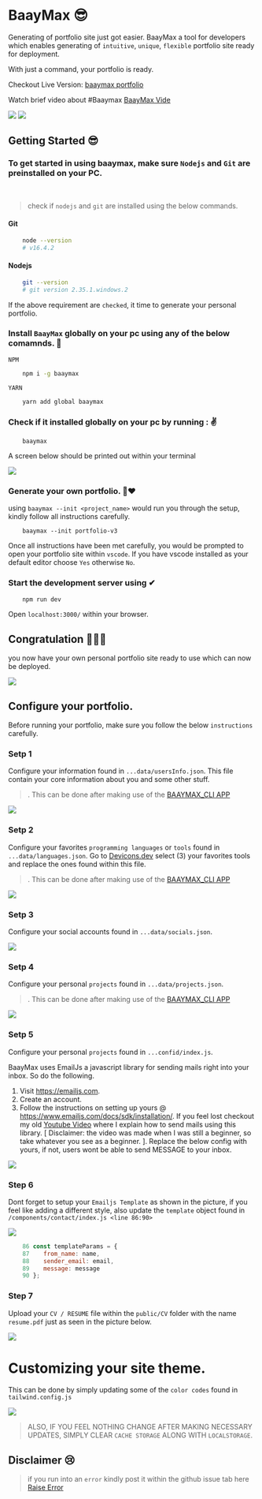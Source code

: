 # BaayMax 😎

Generating of portfolio site just got easier. BaayMax a tool for developers which enables generating of `intuitive`, `unique`, `flexible` portfolio site ready for deployment.

With just a command, your portfolio is ready.

Checkout Live Version: [baaymax portfolio](https://benrobo.vercel.app/)

Watch brief video about #Baaymax [BaayMax Vide](https://youtu.be/X_cHNdnG4Bo)

<img src="https://github.com/Benrobo/baaymax-assets/blob/main/baaymax (2).gif?raw=true">


<img src="https://github.com/Benrobo/baaymax-assets/blob/main/cli.png?raw=true">

## Getting Started 😎

### To get started in using baaymax, make sure `Nodejs` and `Git` are preinstalled on your PC.

<br>

> check if `nodejs` and `git` are installed using the below commands.

#### Git

```bash 
    node --version
    # v16.4.2
```

#### Nodejs

```bash
    git --version
    # git version 2.35.1.windows.2
```

If the above requirement are `checked`, it time to generate your personal portfolio.

### Install `BaayMax` globally on your pc using any of the below comamnds. 🙌

`NPM`
```bash
    npm i -g baaymax
```
`YARN`
```
    yarn add global baaymax
```

### Check if it installed globally on your pc by running : ✌

```
    baaymax
```

A screen below should be printed out within your terminal

<img src="https://github.com/Benrobo/baaymax-assets/blob/main/cli.png?raw=true">

### Generate your own portfolio. 💖❤
using `baaymax --init <project_name>` would run you through the setup, kindly follow all instructions carefully.

```
    baaymax --init portfolio-v3
```

Once all instructions have been met carefully, you would be prompted to open your portfolio site within `vscode`. If you have vscode installed as your default editor choose `Yes` otherwise `No`.

### Start the development server using ✔

```bash
    npm run dev
```

Open `localhost:3000/` within your browser.

## Congratulation 🎉🎉🎉

you now have your own personal portfolio site ready to use which can now be deployed.

<img src="https://github.com/Benrobo/baaymax-assets/blob/main/app.png?raw=true">


## Configure your portfolio.

Before running your portfolio, make sure you follow the below `instructions` carefully.

### Setp 1
Configure your information found in `...data/usersInfo.json`. This file contain your core information about you and some other stuff.
> . This can be done after making use of the [BAAYMAX_CLI APP](https://github.com/Benrobo/baaymax-cli/)

<img src="https://github.com/Benrobo/baaymax-assets/blob/main/2.png?raw=true">

### Setp 2
Configure your favorites `programming languages` or `tools` found in `...data/languages.json`. Go to [Devicons.dev](https://devicon.dev/) select (3) your favorites tools and replace the ones found within this file.

> . This can be done after making use of the [BAAYMAX_CLI APP](https://github.com/Benrobo/baaymax-cli/)


<img src="https://github.com/Benrobo/baaymax-assets/blob/main/5.png?raw=true">


### Setp 3
Configure your social accounts found in `...data/socials.json`.

<img src="https://github.com/Benrobo/baaymax-assets/blob/main/3.png?raw=true">


### Setp 4
Configure your personal `projects` found in `...data/projects.json`.

> . This can be done after making use of the [BAAYMAX_CLI APP](https://github.com/Benrobo/baaymax-cli/)

<img src="https://github.com/Benrobo/baaymax-assets/blob/main/4.png?raw=true">

### Setp 5
Configure your personal `projects` found in `...confid/index.js`.

BaayMax uses EmailJs a javascript library for sending mails right into your inbox. So do the following.

1. Visit https://emailjs.com.
2. Create an account.
3. Follow the instructions on setting up yours @ https://www.emailjs.com/docs/sdk/installation/. If you feel lost checkout my old [Youtube Video](https://www.youtube.com/watch?v=XdXo9rravmk&t=1762s) where I explain how to send mails using this library. [ Disclaimer: the video was made when I was still a beginner, so take whatever you see as a beginner. ].
Replace the below config with yours, if not, users wont be able to send MESSAGE to your inbox.

<img src="https://github.com/Benrobo/baaymax-assets/blob/main/1.png?raw=true">

### Step 6

Dont forget to setup your `Emailjs Template` as shown in the picture, if you feel like adding a different style, also update the `template` object found in `/components/contact/index.js <line 86:90>`

<img src="https://github.com/Benrobo/baaymax-assets/blob/main/emailjs.PNG?raw=true">

```javascript
    86 const templateParams = {
    87    from_name: name,
    88    sender_email: email,
    89    message: message
    90 };
```

### Step 7

Upload your `CV / RESUME` file within the `public/CV` folder with the name `resume.pdf` just as seen in the picture below.

<img src="https://github.com/Benrobo/baaymax-assets/blob/main/cv.PNG?raw=true">

# Customizing your site theme.
This can be done by simply updating some of the `color codes` found in `tailwind.config.js`

<img src="https://github.com/Benrobo/baaymax-assets/blob/main/color.png?raw=true">

> ALSO, IF YOU FEEL NOTHING CHANGE AFTER MAKING NECESSARY UPDATES, SIMPLY CLEAR `CACHE STORAGE` ALONG WITH `LOCALSTORAGE`.


## Disclaimer 😢

> if you run into an `error` kindly post it within the github issue tab here [Raise Error](https://github.com/Benrobo/baaymax-cli/issues)